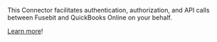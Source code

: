This Connector facilitates authentication, authorization, and API calls between Fusebit and QuickBooks Online on your behalf.

[Learn more](https://developer.fusebit.io/docs/quickbooks-online)!
